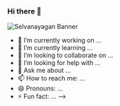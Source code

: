 ### Hi there 👋


![Selvanayagan Banner]([https://raw.githubusercontent.com/AVS1508/AVS1508/master/assets/Aditya%20Vikram%20Singh%20Banner.jpg](https://github.com/selvacreation/selvacreation/blob/main/Slide1.jpg?raw=true))


- 🔭 I’m currently working on ...
- 🌱 I’m currently learning ...
- 👯 I’m looking to collaborate on ...
- 🤔 I’m looking for help with ...
- 💬 Ask me about ...
- 📫 How to reach me: ...
- 😄 Pronouns: ...
- ⚡ Fun fact: ...
-->
